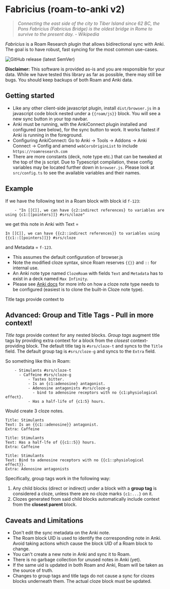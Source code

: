 # Fabricius (roam-to-anki v2)
> _Connecting the east side of the city to Tiber Island since 62 BC, the Pons Fabricius (Fabricius Bridge) is the oldest bridge in Rome to survive to the present day. - Wikipedia_

*Fabricius* is a Roam Research plugin that allows bidirectional sync with Anki. The goal is to have robust, fast syncing for the most common use-cases.

![GitHub release (latest SemVer)](https://img.shields.io/github/v/release/chronologos/Fabricius?sort=semver)

**Disclaimer:** This software is provided as-is and you are responsible for your data. While we have tested this library as far as possible, there may still be bugs. You should keep backups of both Roam and Anki data.

## Getting started
- Like any other client-side javascript plugin, install `dist/browser.js` in a javascript code block nested under a `{{roam/js}}` block. You will see a new sync button in your top navbar.
- Anki must be running, with the AnkiConnect plugin installed and configured (see below), for the sync button to work. It works fastest if Anki is running in the foreground.
- Configuring AnkiConnect: Go to Anki -> Tools -> Addons -> Anki Connect -> Config and amend `webCorsOriginList` to include `https://roamresearch.com`
- There are more constants (deck, note type etc.) that can be tweaked at the top of the js script. Due to Typescript compilation, these config variables may be located further down in `browser.js`. Please look at `src/config.ts` to see the available variables and their names.

## Example


If we have the following text in a Roam block with block id `f-123`:
```text
    - "In [[C]], we can have {c2:indirect references} to variables are using {c1:[[pointers]]} #srs/cloze"
```

we get this note in Anki with Text = 
```
In [[C]], we can have {{c2::indirect references}} to variables using {{c1::[[pointers]]}} #srs/cloze
```

and Metadata = `f-123`.

- This assumes the default configuration of browser.js
- Note the modified cloze syntax, since Roam reserves `{{}}` and `::` for internal use. 
- An Anki note type named `ClozeRoam` with fields `Text` and `Metadata` has to exist in a deck named `Max Infinity`.
- Please see [Anki docs](https://docs.ankiweb.net/templates/generation.html?highlight=cloze#cloze-templates) for more info on how a cloze note type needs to be configured (easiest is to clone the built-in Cloze note type).

Title tags provide context to 

## Advanced: Group and Title Tags - Pull in more context!

*Title tags* provide context for any nested blocks. *Group tags* augment title tags by providing extra context for a block from the *closest* context-providing block. The default title tag is `#srs/cloze-t` and syncs to the `Title` field. The default group tag is `#srs/cloze-g` and syncs to the `Extra` field.

So something like this in Roam:
```text
    - Stimulants #srs/cloze-t
      - Caffeine #srs/cloze-g
          - Tastes bitter.
          - Is an {c1:adenosine} antagonist.
          - Adenosine antagonists #srs/cloze-g
            - bind to adenosine receptors with no {c1:physiological effect}.
          - Has a half-life of {c1:5} hours.
```

Would create 3 cloze notes.

```
Title: Stimulants
Text: Is an {{c1::adenosine}} antagonist.
Extra: Caffeine
```

```
Title: Stimulants
Text: Has a half-lfe of {{c1::5}} hours.
Extra: Caffeine
```

```
Title: Stimulants
Text: Bind to adenosine receptors with no {{c1::physiological effect}}.
Extra: Adenosine antagonists
```

Specifically, group tags work in the following way:

1. Any child blocks (direct or indirect) under a block with a **group tag** is considered a cloze, unless there are no cloze marks `{c1:...}` on it.
2. Clozes generated from said child blocks automatically include context from the **closest parent** block.

## Caveats and Limitations
- Don't edit the sync metadata on the Anki note.
- The Roam block UID is used to identify the corresponding note in Anki. Avoid taking actions which cause the block UID of a Roam block to change.
- You can't create a new note in Anki and sync it to Roam.
- There is no garbage collection for unused notes in Anki (yet).
- If the same uid is updated in both Roam and Anki, Roam will be taken as the source of truth.
- Changes to group tags and title tags do not cause a sync for clozes blocks underneath them. The actual cloze block must be updated.


